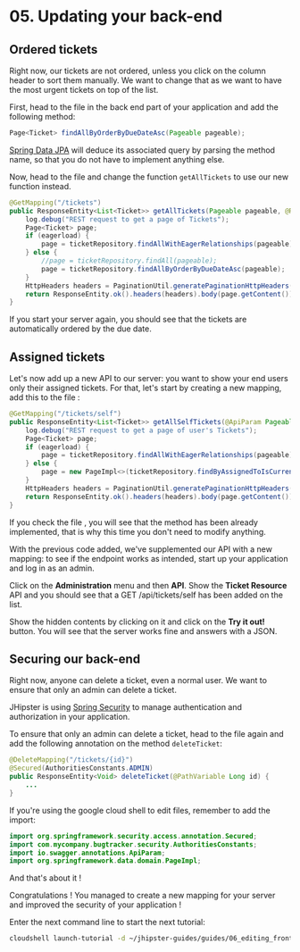 # 05. Updating your back-end

<walkthrough-tutorial-duration duration="10"></walkthrough-tutorial-duration>

## Ordered tickets

Right now, our tickets are not ordered, unless you click on the column header to sort them manually. We want to change that as we want to have the most urgent tickets on top of the list.

First, head to the <walkthrough-editor-open-file filePath="BugTrackerJHipster/src/main/java/com/mycompany/bugtracker/repository/TicketRepository.java" text="TicketRepository.java"></walkthrough-editor-open-file> file in the back end part of your application and add the following method:

```Java
Page<Ticket> findAllByOrderByDueDateAsc(Pageable pageable);
```

[Spring Data JPA](https://spring.io/projects/spring-data-jpa) will deduce its associated query by parsing the method name, so that you do not have to implement anything else.

Now, head to the file <walkthrough-editor-open-file filePath="BugTrackerJHipster/src/main/java/com/mycompany/bugtracker/web/rest/TicketResource.java" text="TicketResource.java"></walkthrough-editor-open-file> and change the function `getAllTickets` to use our new function instead.

```Java
@GetMapping("/tickets")
public ResponseEntity<List<Ticket>> getAllTickets(Pageable pageable, @RequestParam MultiValueMap<String, String> queryParams, UriComponentsBuilder uriBuilder, @RequestParam(required = false, defaultValue = "false") boolean eagerload) {
    log.debug("REST request to get a page of Tickets");
    Page<Ticket> page;
    if (eagerload) {
        page = ticketRepository.findAllWithEagerRelationships(pageable);
    } else {
        //page = ticketRepository.findAll(pageable);
        page = ticketRepository.findAllByOrderByDueDateAsc(pageable);
    }
    HttpHeaders headers = PaginationUtil.generatePaginationHttpHeaders(uriBuilder.queryParams(queryParams), page);
    return ResponseEntity.ok().headers(headers).body(page.getContent());
}
```

If you start your server again, you should see that the tickets are automatically ordered by the due date.

## Assigned tickets

Let's now add up a new API to our server: you want to show your end users only their assigned tickets. For that, let's start by creating a new mapping, add this to the file <walkthrough-editor-open-file filePath="BugTrackerJHipster/src/main/java/com/mycompany/bugtracker/web/rest/TicketResource.java" text="TicketResource.java"></walkthrough-editor-open-file>:

```Java
@GetMapping("/tickets/self")
public ResponseEntity<List<Ticket>> getAllSelfTickets(@ApiParam Pageable pageable, @RequestParam(required = false, defaultValue = "false") boolean eagerload){
    log.debug("REST request to get a page of user's Tickets");
    Page<Ticket> page;
    if (eagerload) {
        page = ticketRepository.findAllWithEagerRelationships(pageable);
    } else {
        page = new PageImpl<>(ticketRepository.findByAssignedToIsCurrentUser());
    }
    HttpHeaders headers = PaginationUtil.generatePaginationHttpHeaders(uriBuilder.queryParams(queryParams), page);
    return ResponseEntity.ok().headers(headers).body(page.getContent());
}
```

If you check the file <walkthrough-editor-open-file filePath="BugTrackerJHipster/src/main/java/com/mycompany/bugtracker/repository/TicketRepository.java" text="TicketRepository.java"></walkthrough-editor-open-file>, you will see that the method has been already implemented, that is why this time you don't need to modify anything.

With the previous code added, we've supplemented our API with a new mapping: to see if the endpoint works as intended, start up your application and log in as an admin.

Click on the **Administration** menu and then **API**. Show the **Ticket Resource** API and you should see that a GET /api/tickets/self has been added on the list.

Show the hidden contents by clicking on it and click on the **Try it out!** button. You will see that the server works fine and answers with a JSON.

## Securing our back-end

Right now, anyone can delete a ticket, even a normal user. We want to ensure that only an admin can delete a ticket.

JHipster is using [Spring Security](https://spring.io/projects/spring-security) to manage authentication and authorization in your application.

To ensure that only an admin can delete a ticket, head to the file <walkthrough-editor-open-file filePath="BugTrackerJHipster/src/main/java/com/mycompany/bugtracker/web/rest/TicketResource.java" text="TicketResource.java"></walkthrough-editor-open-file>  again and add the following annotation on the method `deleteTicket`:

```Java
@DeleteMapping("/tickets/{id}")
@Secured(AuthoritiesConstants.ADMIN)
public ResponseEntity<Void> deleteTicket(@PathVariable Long id) {
    ...
}
```

If you're using the google cloud shell to edit files, remember to add the import:

```Java
import org.springframework.security.access.annotation.Secured;
import com.mycompany.bugtracker.security.AuthoritiesConstants;
import io.swagger.annotations.ApiParam;
import org.springframework.data.domain.PageImpl;
```

And that's about it !

<walkthrough-conclusion-trophy></walkthrough-conclusion-trophy>

Congratulations ! You managed to create a new mapping for your server and improved the security of your application !

Enter the next command line to start the next tutorial:

```bash
cloudshell launch-tutorial -d ~/jhipster-guides/guides/06_editing_front.md;
```
